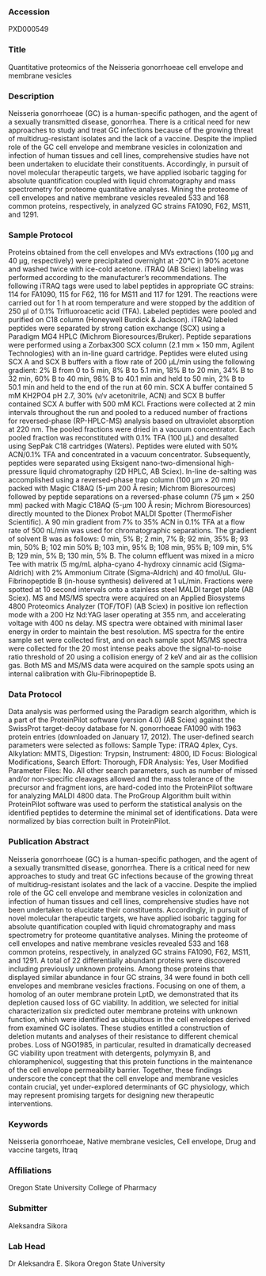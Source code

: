 ### Accession
PXD000549

### Title
Quantitative proteomics of the Neisseria gonorrhoeae cell envelope and membrane vesicles

### Description
Neisseria gonorrhoeae (GC) is a human-specific pathogen, and the agent of a sexually transmitted disease, gonorrhea. There is a critical need for new approaches to study and treat GC infections because of the growing threat of multidrug-resistant isolates and the lack of a vaccine. Despite the implied role of the GC cell envelope and membrane vesicles in colonization and infection of human tissues and cell lines, comprehensive studies have not been undertaken to elucidate their constituents. Accordingly, in pursuit of novel molecular therapeutic targets, we have applied isobaric tagging for absolute quantification coupled with liquid chromatography and mass spectrometry for proteome quantitative analyses. Mining the proteome of cell envelopes and native membrane vesicles revealed 533 and 168 common proteins, respectively, in analyzed GC strains FA1090, F62, MS11, and 1291.

### Sample Protocol
Proteins obtained from the cell envelopes and MVs extractions (100 μg and 40 μg, respectively) were precipitated overnight at -20°C in 90% acetone and washed twice with ice-cold acetone. iTRAQ (AB Sciex) labeling was performed according to the manufacturer’s recommendations. The following iTRAQ tags were used to label peptides in appropriate GC strains: 114 for FA1090, 115 for F62, 116 for MS11 and 117 for 1291. The reactions were carried out for 1 h at room temperature and were stopped by the addition of 250 μl of 0.1% Trifluoroacetic acid (TFA). Labeled peptides were pooled and purified on C18 column (Honeywell Burdick & Jackson).  iTRAQ labeled peptides were separated by strong cation exchange (SCX) using a Paradigm MG4 HPLC (Michrom Bioresources/Bruker). Peptide separations were performed using a Zorbax300 SCX column (2.1 mm × 150 mm, Agilent Technologies) with an in-line guard cartridge. Peptides were eluted using SCX A and SCX B buffers with a flow rate of 200 μL/min using the following gradient: 2% B from 0 to 5 min, 8% B to 5.1 min, 18% B to 20 min, 34% B to 32 min, 60% B to 40 min, 98% B to 40.1 min and held to 50 min, 2% B to 50.1 min and held to the end of the run at 60 min. SCX A buffer contained 5 mM KH2PO4 pH 2.7, 30% (v/v acetonitrile, ACN) and SCX B buffer contained SCX A buffer with 500 mM KCl. Fractions were collected at 2 min intervals throughout the run and pooled to a reduced number of fractions for reversed-phase (RP-HPLC-MS) analysis based on ultraviolet absorption at 220 nm. The pooled fractions were dried in a vacuum concentrator. Each pooled fraction was reconstituted with 0.1% TFA (100 μL) and desalted using SepPak C18 cartridges (Waters). Peptides were eluted with 50% ACN/0.1% TFA and concentrated in a vacuum concentrator. Subsequently, peptides were separated using Eksigent nano-two-dimensional high-pressure liquid chromatography (2D HPLC, AB Sciex). In-line de-salting was accomplished using a reversed-phase trap column (100 μm × 20 mm) packed with Magic C18AQ (5-μm 200 Å resin; Michrom Bioresources) followed by peptide separations on a reversed-phase column (75 μm × 250 mm) packed with Magic C18AQ (5-μm 100 Å resin; Michrom Bioresources) directly mounted to the Dionex Probot MALDI Spotter (ThermoFisher Scientific). A 90 min gradient from 7% to 35% ACN in 0.1% TFA at a flow rate of 500 nL/min was used for chromatographic separations. The gradient of solvent B was as follows:  0 min, 5% B; 2 min, 7% B; 92 min, 35% B; 93 min, 50% B; 102 min 50% B; 103 min, 95% B; 108 min, 95% B; 109 min, 5% B; 129 min, 5% B; 130 min, 5% B. The column effluent was mixed in a micro Tee with matrix (5 mg/mL alpha-cyano 4-hydroxy cinnamic acid (Sigma-Aldrich) with 2% Ammonium Citrate (Sigma-Aldrich) and 40  fmol/uL Glu-Fibrinopeptide B (in-house synthesis) delivered at 1 uL/min. Fractions were spotted at 10 second intervals onto a stainless steel MALDI target plate (AB Sciex). MS and MS/MS spectra were acquired on an Applied Biosystems 4800 Proteomics Analyzer (TOF/TOF) (AB Sciex) in positive ion reflection mode with a 200 Hz Nd:YAG laser operating at 355 nm, and accelerating voltage with 400 ns delay. MS spectra were obtained with minimal laser energy in order to maintain the best resolution. MS spectra for the entire sample set were collected first, and on each sample spot MS/MS spectra were collected for the 20 most intense peaks above the signal-to-noise ratio threshold of 20 using a collision energy of 2 keV and air as the collision gas. Both MS and MS/MS data were acquired on the sample spots using an internal calibration with Glu-Fibrinopeptide B.

### Data Protocol
Data analysis was performed using the Paradigm search algorithm, which is a part of the ProteinPilot software (version 4.0) (AB Sciex) against the SwissProt target-decoy database for N. gonorrhoeae FA1090 with 1963 protein entries (downloaded on January 17, 2012). The user-defined search parameters were selected as follows: Sample Type: iTRAQ 4plex, Cys. Alkylation: MMTS, Digestion: Trypsin, Instrument: 4800, ID Focus: Biological Modifications, Search Effort: Thorough, FDR Analysis: Yes, User Modified Parameter Files: No. All other search parameters, such as number of missed and/or non-specific cleavages allowed and the mass tolerance of the precursor and fragment ions, are hard-coded into the ProteinPilot software for analyzing MALDI 4800 data. The ProGroup Algorithm built within ProteinPilot software was used to perform the statistical analysis on the identified peptides to determine the minimal set of identifications. Data were normalized by bias correction built in ProteinPilot.

### Publication Abstract
Neisseria gonorrhoeae (GC) is a human-specific pathogen, and the agent of a sexually transmitted disease, gonorrhea. There is a critical need for new approaches to study and treat GC infections because of the growing threat of multidrug-resistant isolates and the lack of a vaccine. Despite the implied role of the GC cell envelope and membrane vesicles in colonization and infection of human tissues and cell lines, comprehensive studies have not been undertaken to elucidate their constituents. Accordingly, in pursuit of novel molecular therapeutic targets, we have applied isobaric tagging for absolute quantification coupled with liquid chromatography and mass spectrometry for proteome quantitative analyses. Mining the proteome of cell envelopes and native membrane vesicles revealed 533 and 168 common proteins, respectively, in analyzed GC strains FA1090, F62, MS11, and 1291. A total of 22 differentially abundant proteins were discovered including previously unknown proteins. Among those proteins that displayed similar abundance in four GC strains, 34 were found in both cell envelopes and membrane vesicles fractions. Focusing on one of them, a homolog of an outer membrane protein LptD, we demonstrated that its depletion caused loss of GC viability. In addition, we selected for initial characterization six predicted outer membrane proteins with unknown function, which were identified as ubiquitous in the cell envelopes derived from examined GC isolates. These studies entitled a construction of deletion mutants and analyses of their resistance to different chemical probes. Loss of NGO1985, in particular, resulted in dramatically decreased GC viability upon treatment with detergents, polymyxin B, and chloramphenicol, suggesting that this protein functions in the maintenance of the cell envelope permeability barrier. Together, these findings underscore the concept that the cell envelope and membrane vesicles contain crucial, yet under-explored determinants of GC physiology, which may represent promising targets for designing new therapeutic interventions.

### Keywords
Neisseria gonorrhoeae, Native membrane vesicles, Cell envelope, Drug and vaccine targets, Itraq

### Affiliations
Oregon State University
College of Pharmacy

### Submitter
Aleksandra Sikora

### Lab Head
Dr Aleksandra E. Sikora
Oregon State University



